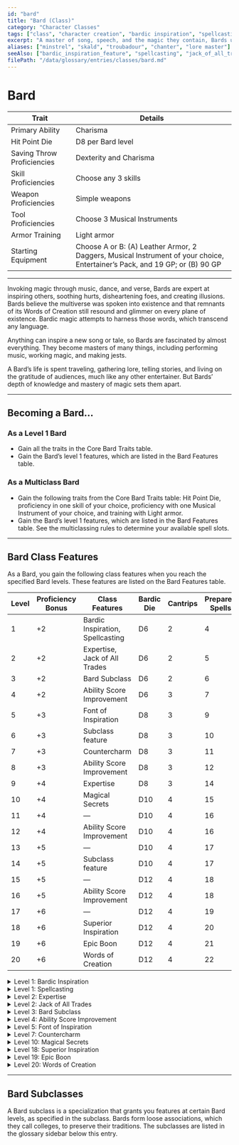 ```yaml
---
id: "bard"
title: "Bard (Class)"
category: "Character Classes"
tags: ["class", "character creation", "bardic inspiration", "spellcasting", "jack of all trades", "expertise", "lore", "music", "college of lore"]
excerpt: "A master of song, speech, and the magic they contain, Bards use their artistic talents to work magic, inspire allies, and manipulate foes, often specializing in lore and versatile skills."
aliases: ["minstrel", "skald", "troubadour", "chanter", "lore master"]
seeAlso: ["bardic_inspiration_feature", "spellcasting", "jack_of_all_trades_feature", "expertise", "college_of_lore_subclass", "spells_chapter", "proficiency_bonus", "d20_test"]
filePath: "/data/glossary/entries/classes/bard.md"
---
```

# Bard

<div class="not-prose my-6">
  <table class="min-w-full divide-y divide-gray-600 border border-gray-600 rounded-lg shadow-md">
    <thead class="bg-gray-700/50">
      <tr>
        <th scope="col" class="px-4 py-3 text-left text-xs font-medium text-sky-300 uppercase tracking-wider border-b border-gray-600">Trait</th>
        <th scope="col" class="px-4 py-3 text-left text-xs font-medium text-sky-300 uppercase tracking-wider border-b border-gray-600">Details</th>
      </tr>
    </thead>
    <tbody class="bg-gray-800/50 divide-y divide-gray-700">
      <tr class="hover:bg-gray-700/40 transition-colors duration-150">
        <td class="px-4 py-3 text-sm font-medium text-amber-300 align-top">Primary Ability</td>
        <td class="px-4 py-3 text-sm text-gray-300 align-top"><span data-term-id="charisma" class="glossary-term-link-from-markdown">Charisma</span></td>
      </tr>
      <tr class="hover:bg-gray-700/40 transition-colors duration-150">
        <td class="px-4 py-3 text-sm font-medium text-amber-300 align-top">Hit Point Die</td>
        <td class="px-4 py-3 text-sm text-gray-300 align-top">D8 per Bard level</td>
      </tr>
      <tr class="hover:bg-gray-700/40 transition-colors duration-150">
        <td class="px-4 py-3 text-sm font-medium text-amber-300 align-top">Saving Throw Proficiencies</td>
        <td class="px-4 py-3 text-sm text-gray-300 align-top"><span data-term-id="dexterity" class="glossary-term-link-from-markdown">Dexterity</span> and <span data-term-id="charisma" class="glossary-term-link-from-markdown">Charisma</span></td>
      </tr>
      <tr class="hover:bg-gray-700/40 transition-colors duration-150">
        <td class="px-4 py-3 text-sm font-medium text-amber-300 align-top">Skill Proficiencies</td>
        <td class="px-4 py-3 text-sm text-gray-300 align-top">Choose any 3 <span data-term-id="skills_list" class="glossary-term-link-from-markdown">skills</span></td>
      </tr>
      <tr class="hover:bg-gray-700/40 transition-colors duration-150">
        <td class="px-4 py-3 text-sm font-medium text-amber-300 align-top">Weapon Proficiencies</td>
        <td class="px-4 py-3 text-sm text-gray-300 align-top"><span data-term-id="simple_weapon" class="glossary-term-link-from-markdown">Simple weapons</span></td>
      </tr>
      <tr class="hover:bg-gray-700/40 transition-colors duration-150">
        <td class="px-4 py-3 text-sm font-medium text-amber-300 align-top">Tool Proficiencies</td>
        <td class="px-4 py-3 text-sm text-gray-300 align-top">Choose 3 Musical Instruments</td>
      </tr>
      <tr class="hover:bg-gray-700/40 transition-colors duration-150">
        <td class="px-4 py-3 text-sm font-medium text-amber-300 align-top">Armor Training</td>
        <td class="px-4 py-3 text-sm text-gray-300 align-top"><span data-term-id="light_armor" class="glossary-term-link-from-markdown">Light armor</span></td>
      </tr>
      <tr class="hover:bg-gray-700/40 transition-colors duration-150">
        <td class="px-4 py-3 text-sm font-medium text-amber-300 align-top">Starting Equipment</td>
        <td class="px-4 py-3 text-sm text-gray-300 align-top">Choose A or B: (A) Leather Armor, 2 Daggers, Musical Instrument of your choice, Entertainer’s Pack, and 19 GP; or (B) 90 GP</td>
      </tr>
    </tbody>
  </table>
</div>

---

Invoking magic through music, dance, and verse, Bards are expert at inspiring others, soothing hurts, disheartening foes, and creating illusions. Bards believe the multiverse was spoken into existence and that remnants of its Words of Creation still resound and glimmer on every plane of existence. Bardic magic attempts to harness those words, which transcend any language.

Anything can inspire a new song or tale, so Bards are fascinated by almost everything. They become masters of many things, including performing music, working magic, and making jests.

A Bard’s life is spent traveling, gathering lore, telling stories, and living on the gratitude of audiences, much like any other entertainer. But Bards’ depth of knowledge and mastery of magic sets them apart.

---
## Becoming a Bard...

### As a Level 1 Bard
*   Gain all the traits in the Core Bard Traits table.
*   Gain the Bard’s level 1 features, which are listed in the Bard Features table.

### As a Multiclass Bard
*   Gain the following traits from the Core Bard Traits table: Hit Point Die, <span data-term-id="proficiency" class="glossary-term-link-from-markdown">proficiency</span> in one <span data-term-id="skills_list" class="glossary-term-link-from-markdown">skill</span> of your choice, proficiency with one Musical Instrument of your choice, and training with <span data-term-id="light_armor" class="glossary-term-link-from-markdown">Light armor</span>.
*   Gain the Bard’s level 1 features, which are listed in the Bard Features table. See the multiclassing rules to determine your available <span data-term-id="spell_level_slots" class="glossary-term-link-from-markdown">spell slots</span>.

---
## Bard Class Features
As a Bard, you gain the following class features when you reach the specified Bard levels. These features are listed on the Bard Features table.

| Level | <span data-term-id="proficiency_bonus" class="glossary-term-link-from-markdown">Proficiency Bonus</span> | Class Features                | Bardic Die | Cantrips | Prepared Spells | 1st | 2nd | 3rd | 4th | 5th | 6th | 7th | 8th | 9th |
|-------|-------------------------------------------------------------------------------------------------------|-------------------------------|------------|----------|-----------------|-----|-----|-----|-----|-----|-----|-----|-----|-----|
| 1     | +2                                                                                                    | Bardic Inspiration, Spellcasting | D6         | 2        | 4               | 2   | —   | —   | —   | —   | —   | —   | —   | —   |
| 2     | +2                                                                                                    | Expertise, Jack of All Trades | D6         | 2        | 5               | 3   | —   | —   | —   | —   | —   | —   | —   | —   |
| 3     | +2                                                                                                    | Bard Subclass                 | D6         | 2        | 6               | 4   | 2   | —   | —   | —   | —   | —   | —   | —   |
| 4     | +2                                                                                                    | Ability Score Improvement     | D6         | 3        | 7               | 4   | 3   | —   | —   | —   | —   | —   | —   | —   |
| 5     | +3                                                                                                    | Font of Inspiration           | D8         | 3        | 9               | 4   | 3   | 2   | —   | —   | —   | —   | —   | —   |
| 6     | +3                                                                                                    | Subclass feature              | D8         | 3        | 10              | 4   | 3   | 3   | —   | —   | —   | —   | —   | —   |
| 7     | +3                                                                                                    | Countercharm                  | D8         | 3        | 11              | 4   | 3   | 3   | 1   | —   | —   | —   | —   | —   |
| 8     | +3                                                                                                    | Ability Score Improvement     | D8         | 3        | 12              | 4   | 3   | 3   | 2   | —   | —   | —   | —   | —   |
| 9     | +4                                                                                                    | Expertise                     | D8         | 3        | 14              | 4   | 3   | 3   | 3   | 1   | —   | —   | —   |
| 10    | +4                                                                                                    | Magical Secrets               | D10        | 4        | 15              | 4   | 3   | 3   | 3   | 2   | —   | —   | —   | —   |
| 11    | +4                                                                                                    | —                             | D10        | 4        | 16              | 4   | 3   | 3   | 3   | 2   | 1   | —   | —   | —   |
| 12    | +4                                                                                                    | Ability Score Improvement     | D10        | 4        | 16              | 4   | 3   | 3   | 3   | 2   | 1   | —   | —   | —   |
| 13    | +5                                                                                                    | —                             | D10        | 4        | 17              | 4   | 3   | 3   | 3   | 2   | 1   | 1   | —   | —   |
| 14    | +5                                                                                                    | Subclass feature              | D10        | 4        | 17              | 4   | 3   | 3   | 3   | 2   | 1   | 1   | —   | —   |
| 15    | +5                                                                                                    | —                             | D12        | 4        | 18              | 4   | 3   | 3   | 3   | 2   | 1   | 1   | 1   | —   |
| 16    | +5                                                                                                    | Ability Score Improvement     | D12        | 4        | 18              | 4   | 3   | 3   | 3   | 2   | 1   | 1   | 1   | —   |
| 17    | +6                                                                                                    | —                             | D12        | 4        | 19              | 4   | 3   | 3   | 3   | 2   | 1   | 1   | 1   | 1   |
| 18    | +6                                                                                                    | Superior Inspiration          | D12        | 4        | 20              | 4   | 3   | 3   | 3   | 3   | 1   | 1   | 1   | 1   |
| 19    | +6                                                                                                    | Epic Boon                     | D12        | 4        | 21              | 4   | 3   | 3   | 3   | 3   | 2   | 1   | 1   | 1   |
| 20    | +6                                                                                                    | Words of Creation             | D12        | 4        | 22              | 4   | 3   | 3   | 3   | 3   | 2   | 2   | 1   | 1   |

<details id="level-1-bardic-inspiration-bard">
  <summary>Level 1: Bardic Inspiration</summary>
  <div>
    <p>You can supernaturally inspire others through words, music, or dance. This inspiration is represented by your Bardic Inspiration die, which is a d6.</p>
    <p><strong>Using Bardic Inspiration.</strong> As a <span data-term-id="bonus_action" class="glossary-term-link-from-markdown">Bonus Action</span>, you can inspire another creature within 60 feet of yourself who can see or hear you. That creature gains one of your Bardic Inspiration dice. A creature can have only one Bardic Inspiration die at a time.</p>
    <p>Once within the next hour when the creature fails a <span data-term-id="d20_test" class="glossary-term-link-from-markdown">D20 Test</span>, the creature can roll the Bardic Inspiration die and add the number rolled to the d20, potentially turning the failure into a success. A Bardic Inspiration die is expended when it’s rolled.</p>
    <p><strong>Number of Uses.</strong> You can confer a Bardic Inspiration die a number of times equal to your <span data-term-id="charisma" class="glossary-term-link-from-markdown">Charisma</span> modifier (minimum of once), and you regain all expended uses when you finish a <span data-term-id="long_rest" class="glossary-term-link-from-markdown">Long Rest</span>.</p>
    <p><strong>At Higher Levels.</strong> Your Bardic Inspiration die changes when you reach certain Bard levels, as shown in the Bardic Die column of the Bard Features table. The die becomes a d8 at level 5, a d10 at level 10, and a d12 at level 15.</p>
  </div>
</details>

<details id="level-1-spellcasting-bard">
  <summary>Level 1: Spellcasting</summary>
  <div>
    <p>You have learned to cast <span data-term-id="spells_chapter" class="glossary-term-link-from-markdown">spells</span> through your bardic arts.</p>
    <p><strong>Cantrips.</strong> You know two <span data-term-id="cantrip" class="glossary-term-link-from-markdown">cantrips</span> of your choice from the Bard <span data-term-id="spell_list" class="glossary-term-link-from-markdown">spell list</span>.</p>
    <p>Whenever you gain a Bard level, you can replace one of your <span data-term-id="cantrip" class="glossary-term-link-from-markdown">cantrips</span> with another <span data-term-id="cantrip" class="glossary-term-link-from-markdown">cantrip</span> of your choice from the Bard <span data-term-id="spell_list" class="glossary-term-link-from-markdown">spell list</span>.</p>
    <p>When you reach Bard levels 4 and 10, you learn another <span data-term-id="cantrip" class="glossary-term-link-from-markdown">cantrip</span> of your choice from the Bard <span data-term-id="spell_list" class="glossary-term-link-from-markdown">spell list</span>, as shown in the Cantrips column of the Bard Features table.</p>
    <p><strong><span data-term-id="spell_level_slots" class="glossary-term-link-from-markdown">Spell Slots</span>.</strong> The Bard Features table shows how many <span data-term-id="spell_level_slots" class="glossary-term-link-from-markdown">spell slots</span> you have to cast your level 1+ <span data-term-id="spells_chapter" class="glossary-term-link-from-markdown">spells</span>. You regain all expended slots when you finish a <span data-term-id="long_rest" class="glossary-term-link-from-markdown">Long Rest</span>.</p>
    <p><strong>Prepared Spells of Level 1+.</strong> You prepare the list of level 1+ <span data-term-id="spells_chapter" class="glossary-term-link-from-markdown">spells</span> that are available for you to cast with this feature. To start, choose four level 1 <span data-term-id="spells_chapter" class="glossary-term-link-from-markdown">spells</span> from the Bard <span data-term-id="spell_list" class="glossary-term-link-from-markdown">spell list</span>.</p>
    <p>The number of <span data-term-id="spells_chapter" class="glossary-term-link-from-markdown">spells</span> on your list increases as you gain Bard levels, as shown in the Prepared Spells column of the Bard Features table. Whenever that number increases, choose additional <span data-term-id="spells_chapter" class="glossary-term-link-from-markdown">spells</span> from the Bard <span data-term-id="spell_list" class="glossary-term-link-from-markdown">spell list</span> until the number of <span data-term-id="spells_chapter" class="glossary-term-link-from-markdown">spells</span> on your list matches the number on the table. The chosen <span data-term-id="spells_chapter" class="glossary-term-link-from-markdown">spells</span> must be of a level for which you have <span data-term-id="spell_level_slots" class="glossary-term-link-from-markdown">spell slots</span>. For example, if you’re a level 3 Bard, your list of prepared <span data-term-id="spells_chapter" class="glossary-term-link-from-markdown">spells</span> can include six <span data-term-id="spells_chapter" class="glossary-term-link-from-markdown">spells</span> of levels 1 and 2 in any combination.</p>
    <p>If another Bard feature gives you <span data-term-id="spells_chapter" class="glossary-term-link-from-markdown">spells</span> that you always have prepared, those <span data-term-id="spells_chapter" class="glossary-term-link-from-markdown">spells</span> don’t count against the number of <span data-term-id="spells_chapter" class="glossary-term-link-from-markdown">spells</span> you can prepare with this feature, but those <span data-term-id="spells_chapter" class="glossary-term-link-from-markdown">spells</span> otherwise count as Bard <span data-term-id="spells_chapter" class="glossary-term-link-from-markdown">spells</span> for you.</p>
    <p><strong>Changing Your Prepared Spells.</strong> Whenever you gain a Bard level, you can replace one <span data-term-id="spells_chapter" class="glossary-term-link-from-markdown">spell</span> on your list with another Bard <span data-term-id="spells_chapter" class="glossary-term-link-from-markdown">spell</span> for which you have <span data-term-id="spell_level_slots" class="glossary-term-link-from-markdown">spell slots</span>.</p>
    <p><strong>Spellcasting Ability.</strong> <span data-term-id="charisma" class="glossary-term-link-from-markdown">Charisma</span> is your <span data-term-id="spellcasting_ability" class="glossary-term-link-from-markdown">spellcasting ability</span> for your Bard <span data-term-id="spells_chapter" class="glossary-term-link-from-markdown">spells</span>.</p>
    <p><strong><span data-term-id="spellcasting_focus" class="glossary-term-link-from-markdown">Spellcasting Focus</span>.</strong> You can use a Musical Instrument as a <span data-term-id="spellcasting_focus" class="glossary-term-link-from-markdown">Spellcasting Focus</span> for your Bard <span data-term-id="spells_chapter" class="glossary-term-link-from-markdown">spells</span>.</p>
  </div>
</details>

<details id="level-2-expertise-bard">
  <summary>Level 2: Expertise</summary>
  <div>
    <p>You gain <span data-term-id="expertise" class="glossary-term-link-from-markdown">Expertise</span> in two of your <span data-term-id="proficiency" class="glossary-term-link-from-markdown">skill proficiencies</span> of your choice.</p>
    <p>At Bard level 9, you gain <span data-term-id="expertise" class="glossary-term-link-from-markdown">Expertise</span> in two more of your <span data-term-id="proficiency" class="glossary-term-link-from-markdown">skill proficiencies</span> of your choice.</p>
  </div>
</details>

<details id="level-2-jack-of-all-trades">
  <summary>Level 2: Jack of All Trades</summary>
  <div>
    <p>You can add half your <span data-term-id="proficiency_bonus" class="glossary-term-link-from-markdown">Proficiency Bonus</span> (round down) to any <span data-term-id="ability_check" class="glossary-term-link-from-markdown">ability check</span> you make that uses a <span data-term-id="proficiency" class="glossary-term-link-from-markdown">skill proficiency</span> you lack and that doesn’t otherwise use your <span data-term-id="proficiency_bonus" class="glossary-term-link-from-markdown">Proficiency Bonus</span>.</p>
    <p>For example, if you make a <span data-term-id="strength" class="glossary-term-link-from-markdown">Strength</span> (<span data-term-id="athletics" class="glossary-term-link-from-markdown">Athletics</span>) check and lack <span data-term-id="athletics" class="glossary-term-link-from-markdown">Athletics</span> <span data-term-id="proficiency" class="glossary-term-link-from-markdown">proficiency</span>, you can add half your <span data-term-id="proficiency_bonus" class="glossary-term-link-from-markdown">Proficiency Bonus</span> to the check.</p>
  </div>
</details>

<details id="level-3-bard-subclass">
  <summary>Level 3: Bard Subclass</summary>
  <div>
    <p>You gain a Bard subclass of your choice. A subclass is a specialization that grants you features at certain Bard levels. For the rest of your career, you gain each of your subclass’s features that are of your Bard level or lower.</p>
  </div>
</details>

<details id="level-4-ability-score-improvement-bard">
  <summary>Level 4: Ability Score Improvement</summary>
  <div>
    <p>You gain the <span data-term-id="ability_score_improvement_feat" class="glossary-term-link-from-markdown">Ability Score Improvement feat</span> or another <span data-term-id="feat" class="glossary-term-link-from-markdown">feat</span> of your choice for which you qualify. You gain this feature again at Bard levels 8, 12, and 16.</p>
  </div>
</details>

<details id="level-5-font-of-inspiration">
  <summary>Level 5: Font of Inspiration</summary>
  <div>
    <p>You now regain all your expended uses of Bardic Inspiration when you finish a <span data-term-id="short_rest" class="glossary-term-link-from-markdown">Short</span> or <span data-term-id="long_rest" class="glossary-term-link-from-markdown">Long Rest</span>.</p>
    <p>In addition, you can expend a <span data-term-id="spell_level_slots" class="glossary-term-link-from-markdown">spell slot</span> (no <span data-term-id="action" class="glossary-term-link-from-markdown">action</span> required) to regain one expended use of Bardic Inspiration.</p>
  </div>
</details>

<details id="level-7-countercharm">
  <summary>Level 7: Countercharm</summary>
  <div>
    <p>You can use musical notes or words of power to disrupt mind-influencing effects. If you or a creature within 30 feet of you fails a <span data-term-id="saving_throw" class="glossary-term-link-from-markdown">saving throw</span> against an effect that applies the <span data-term-id="charmed_condition" class="glossary-term-link-from-markdown">Charmed</span> or <span data-term-id="frightened_condition" class="glossary-term-link-from-markdown">Frightened</span> condition, you can take a <span data-term-id="reaction" class="glossary-term-link-from-markdown">Reaction</span> to cause the save to be rerolled, and the new roll has <span data-term-id="advantage" class="glossary-term-link-from-markdown">Advantage</span>.</p>
  </div>
</details>

<details id="level-10-magical-secrets">
  <summary>Level 10: Magical Secrets</summary>
  <div>
    <p>You’ve learned secrets from various magical traditions. Whenever you reach a Bard level (including this level) and the Prepared Spells number in the Bard Features table increases, you can choose any of your new prepared <span data-term-id="spells_chapter" class="glossary-term-link-from-markdown">spells</span> from the Bard, Cleric, Druid, and Wizard <span data-term-id="spell_list" class="glossary-term-link-from-markdown">spell lists</span>, and the chosen <span data-term-id="spells_chapter" class="glossary-term-link-from-markdown">spells</span> count as Bard <span data-term-id="spells_chapter" class="glossary-term-link-from-markdown">spells</span> for you. In addition, whenever you replace a <span data-term-id="spells_chapter" class="glossary-term-link-from-markdown">spell</span> prepared for this class, you can replace it with a <span data-term-id="spells_chapter" class="glossary-term-link-from-markdown">spell</span> from those lists.</p>
  </div>
</details>

<details id="level-18-superior-inspiration">
  <summary>Level 18: Superior Inspiration</summary>
  <div>
    <p>When you roll <span data-term-id="initiative" class="glossary-term-link-from-markdown">Initiative</span>, you regain expended uses of Bardic Inspiration until you have two if you have fewer than that.</p>
  </div>
</details>

<details id="level-19-epic-boon-bard">
  <summary>Level 19: Epic Boon</summary>
  <div>
    <p>You gain an <span data-term-id="epic_boon_feat" class="glossary-term-link-from-markdown">Epic Boon feat</span> or another <span data-term-id="feat" class="glossary-term-link-from-markdown">feat</span> of your choice for which you qualify.</p>
  </div>
</details>

<details id="level-20-words-of-creation">
  <summary>Level 20: Words of Creation</summary>
  <div>
    <p>You have mastered two of the Words of Creation: the words of life and death. You therefore always have the Power Word Heal and Power Word Kill <span data-term-id="spells_chapter" class="glossary-term-link-from-markdown">spells</span> prepared. When you cast either <span data-term-id="spells_chapter" class="glossary-term-link-from-markdown">spell</span>, you can target a second creature with it if that creature is within 10 feet of the first target.</p>
  </div>
</details>

---
## Bard Subclasses
A Bard subclass is a specialization that grants you features at certain Bard levels, as specified in the subclass. Bards form loose associations, which they call colleges, to preserve their traditions. The subclasses are listed in the glossary sidebar below this entry.
